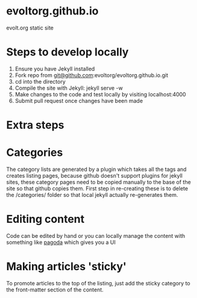 evoltorg.github.io
==================

evolt.org static site

Steps to develop locally
==

1. Ensure you have Jekyll installed
1. Fork repo from git@github.com:evoltorg/evoltorg.github.io.git
1. cd into the directory
1. Compile the site with Jekyll: jekyll serve -w
1. Make changes to the code and test locally by visiting localhost:4000
1. Submit pull request once changes have been made

Extra steps
=

Categories
==

The category lists are generated by a plugin which takes all the tags and creates listing pages,
because github doesn't support plugins for jekyll sites, these category pages need to be copied manually to the
base of the site so that github copies them. First step in re-creating these is to delete the /categories/ folder so that local
jekyll actually re-generates them.

Editing content
===
Code can be edited by hand or you can locally manage the content with something like [pagoda](https://github.com/alagu/pagoda) which gives you a UI

Making articles 'sticky'
==

To promote articles to the top of the listing, just add the sticky category to the front-matter section of the content.
